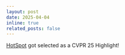 ```yaml
---
layout: post
date: 2025-04-04
inline: true
related_posts: false
---
```


[HotSpot](https://zeamoxwang.github.io/HotSpot-CVPR25/) got selected as a CVPR 25 Highlight!

